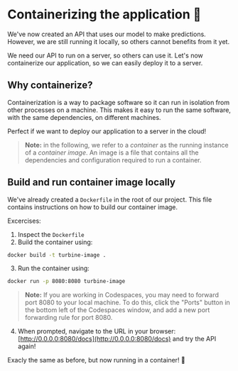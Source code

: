 # Containerizing the application 🐳

We've now created an API that uses our model to make predictions. However, we are still running it locally, so others cannot benefits from it yet. 

We need our API to run on a server, so others can use it.
Let's now containerize our application, so we can easily deploy it to a server.

## Why containerize?

Containerization is a way to package software so it can run in isolation from other processes on a machine. This makes it easy to run the same software, with the same dependencies, on different machines. 

Perfect if we want to deploy our application to a server in the cloud!

> **Note:** in the following, we refer to a *container* as the running instance of a *container image*. An image is a file that contains all the dependencies and configuration required to run a container.

## Build and run container image locally

We've already created a `Dockerfile` in the root of our project. This file contains instructions on how to build our container image.

Excercises:

1. Inspect the `Dockerfile`
2. Build the container using:
```bash
docker build -t turbine-image .
```

3. Run the container using:
```bash
docker run -p 8080:8080 turbine-image
```

> **Note:** If you are working in Codespaces, you may need to forward port 8080 to your local machine. To do this, click the "Ports" button in the bottom left of the Codespaces window, and add a new port forwarding rule for port 8080. 

4. When prompted, navigate to the URL in your browser: [http://0.0.0.0:8080/docs](http://0.0.0.0:8080/docs) and try the API again!

Exacly the same as before, but now running in a container! 🎉
